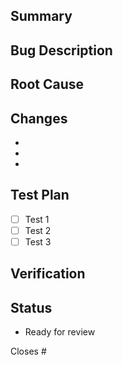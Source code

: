 ## Summary
<!-- Provide a brief summary of the bug fix -->

## Bug Description
<!-- Describe the bug that was fixed -->

## Root Cause
<!-- Explain the root cause of the bug -->

## Changes
<!-- List the specific changes made to fix the bug -->
- 
- 
- 

## Test Plan
<!-- Describe how to test this fix -->
- [ ] Test 1
- [ ] Test 2
- [ ] Test 3

## Verification
<!-- Describe how you verified the fix works -->

## Status
<!-- Current status of this PR -->
- Ready for review

<!-- If this PR resolves an issue, use the "Closes #123" syntax -->
Closes #